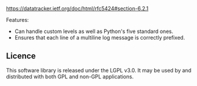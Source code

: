 
<https://datatracker.ietf.org/doc/html/rfc5424#section-6.2.1>

Features:

* Can handle custom levels as well as Python's five standard ones.
* Ensures that each line of a multiline log message is correctly prefixed.

## Licence

This software library is released under the LGPL v3.0.
It may be used by and distributed with both GPL and non-GPL applications.
